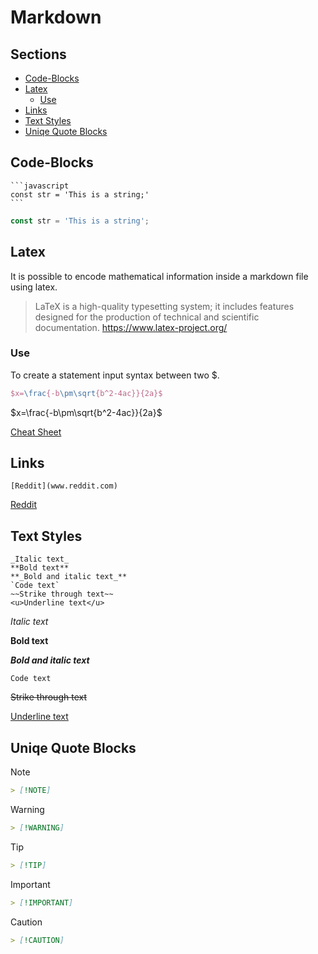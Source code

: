 # Markdown <!-- omit in toc -->

## Sections <!-- omit in toc -->

- [Code-Blocks](#code-blocks)
- [Latex](#latex)
  - [Use](#use)
- [Links](#links)
- [Text Styles](#text-styles)
- [Uniqe Quote Blocks](#uniqe-quote-blocks)

## Code-Blocks

````
```javascript
const str = 'This is a string;'
```
````

```javascript
const str = 'This is a string';
```

## Latex

It is possible to encode mathematical information inside a markdown file using latex.

> LaTeX is a high-quality typesetting system; it includes features designed for the production of technical and scientific documentation.
> https://www.latex-project.org/

### Use

To create a statement input syntax between two $.

```latex
$x=\frac{-b\pm\sqrt{b^2-4ac}}{2a}$
```

$x=\frac{-b\pm\sqrt{b^2-4ac}}{2a}$

[Cheat Sheet](https://users.dickinson.edu/~richesod/latex/latexcheatsheet.pdf)

## Links

```
[Reddit](www.reddit.com)
```

[Reddit](www.reddit.com)

## Text Styles

```
_Italic text_
**Bold text**
**_Bold and italic text_**
`Code text`
~~Strike through text~~
<u>Underline text</u>
```

_Italic text_

**Bold text**

**_Bold and italic text_**

`Code text`

~~Strike through text~~

<u>Underline text</u>

## Uniqe Quote Blocks

> [!NOTE]
> ```Markdown
> > [!NOTE]
> ```

> [!WARNING]
> ```Markdown
> > [!WARNING]
> ```

> [!TIP]
> ```Markdown
> > [!TIP]
> ```

> [!IMPORTANT]
> ```Markdown
> > [!IMPORTANT]
> ```

> [!CAUTION]
> ```Markdown
> > [!CAUTION]
> ```
